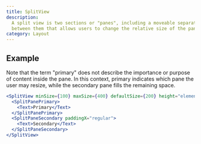 ```yaml
---
title: SplitView
description:
  A split view is two sections or "panes", including a moveable separator
  between them that allows users to change the relative size of the panes.
category: Layout
---
```


## Example

Note that the term "primary" does not describe the importance or purpose of
content inside the pane. In this context, primary indicates which pane the user
may resize, while the secondary pane fills the remaining space.

```jsx {% live=true %}
<SplitView minSize={100} maxSize={400} defaultSize={200} height="element.large">
  <SplitPanePrimary>
    <Text>Primary</Text>
  </SplitPanePrimary>
  <SplitPaneSecondary paddingX="regular">
    <Text>Secondary</Text>
  </SplitPaneSecondary>
</SplitView>
```
